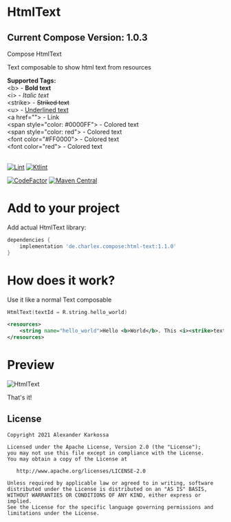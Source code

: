 # HtmlText
## Current Compose Version: 1.0.3
Compose HtmlText

Text composable to show html text from resources

**Supported Tags:**<br>
&lt;b> - <b>Bold text</b><br>
&lt;i> - <i>Italic text</i><br>
&lt;strike> - <strike>Striked text</strike><br>
&lt;u> - <u>Underlined text</u><br>
&lt;a href=""> - Link<br>
&lt;span style="color: #0000FF"> - Colored text<br>
&lt;span style="color: red"> - Colored text<br>
&lt;font color="#FF0000"> - Colored text<br>
&lt;font color="red"> - Colored text<br><br>


<a href="https://github.com/ch4rl3x/HtmlText/actions?query=workflow%3ALint"><img src="https://github.com/ch4rl3x/HtmlText/workflows/Lint/badge.svg" alt="Lint"></a>
<a href="https://github.com/ch4rl3x/HtmlText/actions?query=workflow%3AKtlint"><img src="https://github.com/ch4rl3x/HtmlText/workflows/Ktlint/badge.svg" alt="Ktlint"></a>

<a href="https://www.codefactor.io/repository/github/ch4rl3x/HtmlText"><img src="https://www.codefactor.io/repository/github/ch4rl3x/HtmlText/badge" alt="CodeFactor" /></a>
<a href="https://repo1.maven.org/maven2/de/charlex/compose/html-text/"><img src="https://img.shields.io/maven-central/v/de.charlex.compose/html-text" alt="Maven Central" /></a>


# Add to your project

Add actual HtmlText library:

```groovy
dependencies {
    implementation 'de.charlex.compose:html-text:1.1.0'
}
```

# How does it work?

Use it like a normal Text composable

```kotlin
HtmlText(textId = R.string.hello_world)
```

```xml
<resources>
    <string name="hello_world">Hello <b>World</b>. This <i><strike>text</strike>sentence</i> is form<b>att<u>ed</u></b> in simple html. <a href="https://github.com/ch4rl3x/HtmlText">HtmlText</a></string>
</resources>
```

# Preview

![HtmlText](https://github.com/ch4rl3x/HtmlText/blob/main/art/screenshot.png)


That's it!

License
--------

    Copyright 2021 Alexander Karkossa

    Licensed under the Apache License, Version 2.0 (the "License");
    you may not use this file except in compliance with the License.
    You may obtain a copy of the License at

       http://www.apache.org/licenses/LICENSE-2.0

    Unless required by applicable law or agreed to in writing, software
    distributed under the License is distributed on an "AS IS" BASIS,
    WITHOUT WARRANTIES OR CONDITIONS OF ANY KIND, either express or implied.
    See the License for the specific language governing permissions and
    limitations under the License.

